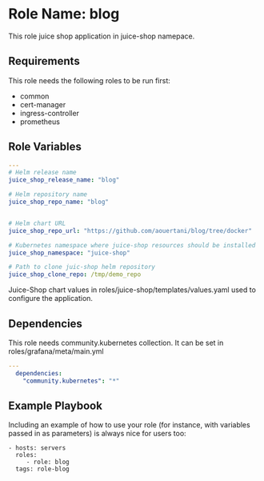 Role Name: blog
=========

This role juice shop application in juice-shop namepace.

Requirements
------------

This role needs the following roles to be run first:
* common
* cert-manager
* ingress-controller
* prometheus

Role Variables
--------------

```yaml
---
# Helm release name
juice_shop_release_name: "blog"

# Helm repository name
juice_shop_repo_name: "blog"


# Helm chart URL
juice_shop_repo_url: "https://github.com/aouertani/blog/tree/docker"

# Kubernetes namespace where juice-shop resources should be installed
juice_shop_namespace: "juice-shop"

# Path to clone juic-shop helm repository 
juice_shop_clone_repo: /tmp/demo_repo
```

Juice-Shop chart values in roles/juice-shop/templates/values.yaml used to configure the application.

Dependencies
------------

This role needs community.kubernetes collection. It can be set in roles/grafana/meta/main.yml
```yaml
---
  dependencies:
    "community.kubernetes": "*"
```

Example Playbook
----------------

Including an example of how to use your role (for instance, with variables passed in as parameters) is always nice for users too:

    - hosts: servers
      roles:
         - role: blog
      tags: role-blog

